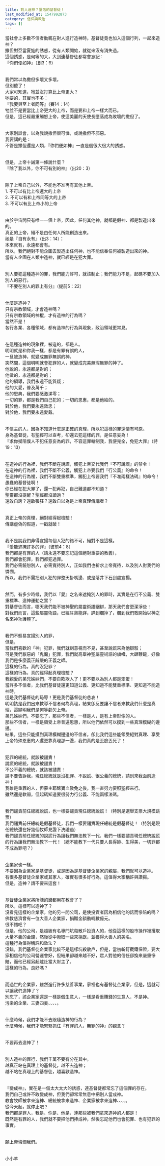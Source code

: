 ```yaml
---
title: 對人造神？墮落的基督徒！
last_modified_at: 1547992873
category: 信仰與政治
tags: []
---
```


<p>當社會上多數不信者動輒在對人進行造神時，基督徒竟也加入這個行列，一起來造神？<br/><!--more-->撒但對亞當夏娃的誘惑，從有人類開始，就從來沒有消失過。<br/>這個誘惑，是何等的大，大到連基督徒都常會忘記：<br/>『你們便如神』（創3：9）<br/><br/><br/>我們常以為撒但多壞又多壞，<br/>但別傻了！<br/>大家可知道，牠並沒打算比上帝更大？<br/>牠要的，其實也不多：<br/>『我要與至上者同等』（賽14：14）<br/>牠並不是要當比上帝更大的上帝，而是要和上帝一樣大而已。<br/>但是，這已經嚴重觸怒上帝，使這美麗的天使長墮落成為敗壞的撒但了。<br/><br/><br/>大家別誤會，以為我說撒但很可憐，或說撒但不邪惡。<br/>我要講的是：<br/>不管是撒但還是人類，『你們便如神』一直是個很大很大的誘惑。<br/><br/><br/>但是，上帝十誡第一條說什麼？<br/>『除了我以外，你不可有別的神』（出20：3）<br/><br/><br/>除了上帝自己以外，不能也不准再有其他上帝。<br/>1.	不可以有比上帝還大的上帝<br/>2.	不可以有和上帝同等大的上帝<br/>3.	不可以有比上帝小的上帝<br/><br/><br/>由於宇宙間只有唯一一個上帝，因此，任何其他神，就都是假神、都是製造出來的。<br/>真正的上帝，絕不是由任何人所能創造出來。<br/>祂是『自有永有』（出3：14）：<br/>本來就有，永遠都會有。<br/>所以，我們絕對不能企圖去製造出任何神，也不能信奉任何被製造出來的神。<br/>當有人企圖在人類中造神，就已經是在犯大罪。<br/><br/><br/>別人要犯這種造神的罪，我們能力許可，就該制止；我們能力不足，起碼不要加入別人的惡行。<br/>『不要在別人的罪上有分』（提前5：22）<br/><br/><br/>什麼是造神？<br/>只有宗教領域，才會造神嗎？<br/>只有宗教領域的神棍，才有造神的行為嗎？<br/>當然不是！<br/>各行各業、各種領域，都有造神的行為與現象，政治領域更常見。<br/><br/><br/>在這種造神的現象裡，被造的，都是人。<br/>明明就是和你我一樣，都是有罪有誤的人，<br/>一旦被造神，就變成無罪無誤的神。<br/>突然間，這個明明就會犯罪的人，就變成完美無瑕無罪的神了。<br/>他說的，永遠都是對的；<br/>他做的，永遠都是對的；<br/>他的領導，我們永遠不能質疑；<br/>他的大愛，普及萬千；<br/>他的恩典，我們要感激涕零；<br/>一切的罪，都是我們自己犯的；一切的恩惠，都是他給的。<br/>對於他，我們要永遠效忠；<br/>對於他，我們要永遠愛戴。<br/><br/><br/>不信主的人，因為不知道什麼是正確的真理，所以犯這樣的罪還情有可原。<br/>身為基督徒，有聖經可以查考，卻還去犯這樣的罪，是任意妄為！<br/>『求你攔阻僕人不犯任意妄為的罪，不容這罪轄制我，我便完全，免犯大罪』（詩19：13）<br/><br/><br/>在造神的行為裡，我們不斷在說謊，觸犯上帝交代我們『不可說謊』的禁令！<br/>在造神的行為裡，我們不斷不公義，觸犯上帝要我們『行公義』的命令！<br/>在造神的行為裡，我們不斷雙重標準，觸犯上帝要我們『不准兩樣法碼』的命令！<br/>愚蠢的基督徒啊！<br/>你已經在犯大罪了，還一犯再犯，自己難道都不知道？<br/>聖靈都沒提醒？聖經都沒讀過？<br/>還敢自誇？還敢張狂？還敢自以為是上帝真理傳講者？<br/><br/><br/>真正上帝的真理，絕對經得起檢驗！<br/>傳講虛偽的假道，一戳就破！<br/><br/><br/>我不是說我們非得宣揚每個人犯的錯不可，絕對不是這樣。<br/>『愛能遮掩許多的罪』（彼前4：8）<br/>我們都是有罪的人（請永遠不要忘記這個絕對重要的教義），<br/>我們都會犯罪，我們都犯過罪。<br/>我們必需饒恕別人，必需寬待別人，正如我們也祈求上帝寬待，以及別人對我們的憐憫。<br/>所以，我們不需把別人犯的罪整天掛嘴邊、或是落井下石到處宣揚。<br/><br/><br/>然而，有多少時候，我們以『愛』之名來遮掩別人的罪時，其實是在行不公義、雙重標準、造神運動之實？<br/>對基督徒而言，哪天我們能不被神聖的屬靈術語綑綁，那天我們會更潔淨些！<br/>對我們而言，這些屬靈術語，已經耳熟能詳，詳到爛掉了，爛到我們敢開始以神之名來神功護體了。<br/><br/><br/>我們不輕易宣揚別人的罪，<br/>但是， <br/>當我們喜歡的「神」犯罪，我們就刻意視而不見，甚至說謊來為他辯駁；<br/>可是我們厭惡的「鬼魔」犯罪，我們就高舉神聖屬靈術語的旗幟，大肆鞭躂，好像我們是多麼義正辭嚴的正義之師。<br/>這樣的行為，真的沒犯罪？<br/>這樣的行為，真的經得起真理檢驗？<br/>我親愛的弟兄姊妹們，不要自欺欺人了！更不要以為別人都是笨蛋！<br/>當許多不信者，比我們基督徒還更知道公義、更知道不能雙重標準、更知道不能造神時，<br/>這是我們基督徒的恥辱！更是我們基督徒的悲哀！<br/>明明該是我們出來教導不信者何為真理，結果卻反要讓不信者來教我們什麼是真理，這顯明我們是何等虧欠上帝。<br/>弟兄姊妹們，不要忘了，那些不信者，一樣是人，是有上帝形像的人。<br/>那些不信者，一樣是領受上帝普遍恩惠，所以他們依然可以摸到一些真理模糊的邊邊。<br/>結果，這些只能摸到真理模糊邊邊的不信者，卻比我們這些能領受絕對真理、享受上帝特殊恩惠的人還更靠真理那一邊，我們真的是丟臉丟死了！<br/><br/><br/>犯罪的總統，就該被譴責！<br/>說謊的總統，就該被譴責！<br/>不公不義的總統，就該被譴責！<br/>請不要告訴我，現任總統就是沒犯罪、不說謊、很公義的總統，請別來我面前造神！<br/>我雖是重罪的人，但蒙主耶穌寶血赦免之後，我一直努力要照聖經來行。<br/>雖然還是軟弱，但起碼知道要很努力行公義、不能兩樣法碼。<br/><br/><br/>我們譴責前任總統說謊，也一樣要譴責現任總統說謊！（特別是選舉支票大規模跳票）<br/>我們譴責前任總統是假基督徒，我們一樣要譴責現任總統是假基督徒！（特別是現任總統還在好幾個牧師見證下洗禮過）<br/>我們譴責前任總統的說謊行為讓我們無法教下一代，我們一樣要譴責現任總統說謊的行為讓我們無法教下一代！（總不能教下一代只要人長得帥、生得美，一切罪都不成為罪吧？）<br/><br/><br/>企業家也一樣。<br/>不要因為企業家是基督徒，或是因為是基督徒企業家的親屬，我們就可以造神。<br/>有很多基督徒企業家或其家人，確實有很多好行為，這值得大家稱許與讚揚。<br/>但是，造神？請不要來這套！<br/><br/><br/>基督徒企業家將所賺的錢都用在教會了？<br/>所以，這樣可以造神了？<br/>沒看見這樣的企業家，他的另一間公司，是使投資者因為相信他的話而慘賠的嗎？<br/>佛教慈濟曾有一位大善人企業家，捐贈金額動輒數億元。<br/>很不錯吧？<br/>但是，他的公司，是超級有名專門坑殺散戶投資人的，他從這樣的股市操作裡攫取大量不義的金錢，然後從中撥取一些來捐獻，並獲得大善人的美名。<br/>這種行為值得稱許和效法？<br/>沒錯，我們基督徒企業家比較不是這樣坑殺散戶，但是，當初斬釘截鐵保證，要大家相信他的公司營運會好，但結果卻越來越不好，眾人對他的信任卻換來嚴重慘賠，而他已經另起爐灶當大財主了。<br/>這樣的行為，良好嗎？<br/><br/><br/>而過世的企業家，雖然進行許多慈善事業，家裡也有基督徒企業家，但是，這就可以讓我們造神了？<br/>別忘了，該企業家還是一樣是個生意人，一樣是看重賺錢的生意人，不是神。<br/>污染的企業、三妻四妾、、、、。<br/><br/><br/>什麼時候，我們才能不去跟隨造神的行為？<br/>什麼時候，我們才能緊緊抓住『有罪的人，無罪的神』的觀念？<br/><br/><br/>不要再去造神了！<br/><br/><br/>別人造神的罪行，我們千萬不要有分在其中。<br/>越真正站在真理上的基督徒，越不去造神；<br/>越不站在真理上的基督徒，越喜歡造神。<br/><br/><br/>『變成神』，實在是一個太大太大的誘惑，連基督徒都常忘了這個罪的存在。<br/>我們自己或許不敢變成神，但我們卻常常無意中把別人當成神。<br/>教會牧師被拿來造神、總統被拿來造神、企業家被拿來造神、、、、。<br/>從今天起，就停止吧？<br/>我們都是罪人，我是、你是、他是，連那些被我們拿來造神的人都是！<br/>既然是有罪的人，我們就不要把他們捧成神，然後忘記他們也會犯罪、也有犯罪的事實。<br/><br/><br/>願上帝憐憫我們。<br/><br/><br/>小小羊<br/>
</p>